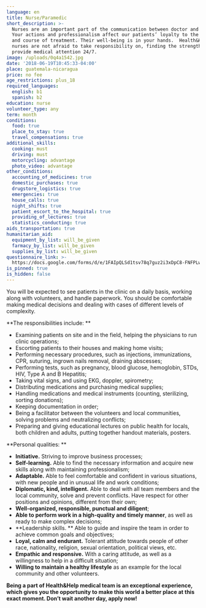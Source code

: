 ```yaml
---
language: en
title: Nurse/Paramedic
short_description: >-
  Nurses are an important part of the communication between doctor and patient.
  Your actions and professionalism affect our patients’ loyalty to the clinic
  and course of treatment. Their well-being is in your hands.  Health&Help’s
  nurses are not afraid to take responsibility on, finding the strength to
  provide medical attention 24/7.
image: /uploads/0q4a1542.jpg
date: '2018-06-19T10:45:33-04:00'
place: guatemala-nicaragua
price: no fee
age_restrictions: plus_18
required_languages:
  english: b1
  spanish: b2
education: nurse
volunteer_type: any
term: month
conditions:
  food: true
  place_to_stay: true
  travel_compensations: true
additional_skills:
  cooking: must
  driving: must
  motorcycling: advantage
  photo_video: advantage
other_conditions:
  accounting_of_medicines: true
  domestic_purchases: true
  drugstore_logistics: true
  emergencies: true
  house_calls: true
  night_shifts: true
  patient_escort_to_the_hospital: true
  providing_of_lectures: true
  statistics_conducting: true
aids_transportation: true
humanitarian_aid:
  equipment_by_list: will_be_given
  farmacy_by_list: will_be_given
  supplies_by_list: will_be_given
questionnaire_link: >-
  https://docs.google.com/forms/d/e/1FAIpQLSd1tsv78q7guz2i3xDpC8-FNFPLwfeDJmOkOhgqxLG_9rFojw/viewform
is_pinned: true
is_hidden: false
---
```

You will be expected to see patients in the clinic on a daily basis, working along with volunteers, and handle paperwork. You should be comfortable making medical decisions and dealing with cases of different levels of complexity.

**The responsibilities include:
**

* Examining patients on site and in the field, helping the physicians to run clinic operations;
* Escorting patients to their houses and making home visits;
* Performing necessary procedures, such as injections, immunizations, CPR, suturing, ingrown nails removal, draining abscesses;
* Performing tests, such as pregnancy, blood glucose, hemoglobin, STDs, HIV, Type A and B Hepatitis;
* Taking vital signs, and using EKG, doppler, spirometry;
* Distributing medications and purchasing medical supplies;
* Handling medications and medical instruments (counting, sterilizing, sorting donations);
* Keeping documentation in order;
* Being a facilitator between the volunteers and local communities, solving problems and neutralizing conflicts;
* Preparing and giving educational lectures on public health for locals, both children and adults, putting together handout materials, posters.

**Personal qualities:
**

* **Initiative.** Striving to improve business processes;
* **Self-learning.** Able to find the necessary information and acquire new skills along with maintaining professionalism;
* **Adaptable.** Able to feel comfortable and confident in various situations, with new people and in unusual life and work conditions;
* **Diplomatic, kind, intelligent.** Able to deal with all team members and the local community, solve and prevent conflicts. Have respect for other positions and opinions, different from their own;
* **Well-organized, responsible, punctual and diligent**;
* **Able to perform work in a high-quality and timely manner**, as well as ready to make complex decisions;
* **Leadership skills.
  ** Able to guide and inspire the team in order to achieve common goals and objectives;
* **Loyal, calm and endurant.** Tolerant attitude towards people of other race, nationality, religion, sexual orientation, political views, etc.
* **Empathic and responsive.** With a caring attitude, as well as a willingness to help in a difficult situation;
* **Willing to maintain a healthy lifestyle** as an example for the local community and other volunteers.

**Being a part of Health&Help medical team is an exceptional experience, which gives you the opportunity to make this world a better place at this exact moment. Don’t wait another day, apply now!**
